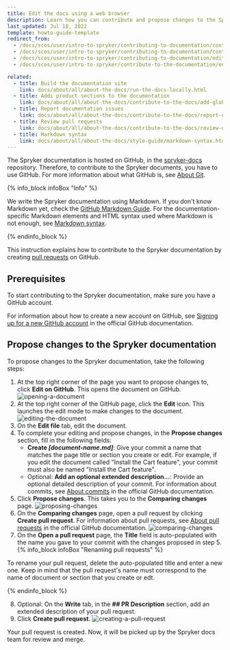 ```yaml
---
title: Edit the docs using a web browser
description: Learn how you can contribute and propose changes to the Spryker documentation through the web browser
last_updated: Jul 18, 2022
template: howto-guide-template
redirect_from:
  - /docs/scos/user/intro-to-spryker/contributing-to-documentation/contributing-to-spryker-documentation.html
  - /docs/scos/user/intro-to-spryker/contributing-to-documentation/contributing-to-documentation.html
  - /docs/scos/user/intro-to-spryker/contributing-to-documentation/editing-documentation-via-pull-requests.html
  - /docs/scos/user/intro-to-spryker/contribute-to-the-documentation/edit-documentation-via-pull-requests.html

related:
  - title: Build the documentation site
    link: docs/about/all/about-the-docs/run-the-docs-locally.html
  - title: Addi product sections to the documentation
    link: docs/about/all/about-the-docs/contribute-to-the-docs/add-global-sections-to-the-docs.html
  - title: Report documentation issues
    link: docs/about/all/about-the-docs/contribute-to-the-docs/report-docs-issues.html
  - title: Review pull requests
    link: docs/about/all/about-the-docs/contribute-to-the-docs/review-docs-pull-requests.html
  - title: Markdown syntax
    link: docs/about/all/about-the-docs/style-guide/markdown-syntax.html
---
```


The Spryker documentation is hosted on GitHub, in the [spryker-docs](https://github.com/spryker/spryker-docs) repository. Therefore, to contribute to the Spryker documents, you have to use GitHub. For more information about what GitHub is, see [About Git](https://docs.github.com/en/get-started/using-git/about-git).

{% info_block infoBox "Info" %}

We write the Spryker documentation using Markdown. If you don't know Markdown yet, check the [GitHub Markdown Guide](https://docs.github.com/en/get-started/writing-on-github/getting-started-with-writing-and-formatting-on-github/basic-writing-and-formatting-syntax). For the documentation-specific Markdown elements and HTML syntax used where Markdown is not enough, see [Markdown syntax](/docs/about/all/about-the-docs/style-guide/markdown-syntax.html).

{% endinfo_block %}

This instruction explains how to contribute to the Spryker documentation by creating [pull requests](https://docs.github.com/en/pull-requests/collaborating-with-pull-requests/proposing-changes-to-your-work-with-pull-requests/about-pull-requests) on GitHub.

## Prerequisites

To start contributing to the Spryker documentation, make sure you have a GitHub account.

For information about how to create a new account on GitHub, see [Signing up for a new GitHub account](https://docs.github.com/en/get-started/signing-up-for-github/signing-up-for-a-new-github-account) in the official GitHub documentation.

## Propose changes to the Spryker documentation

To propose changes to the Spryker documentation, take the following steps:

1. At the top right corner of the page you want to propose changes to, click **Edit on GitHub**.
   This opens the document on GitHub.
![opening-a-document](https://spryker.s3.eu-central-1.amazonaws.com/docs/scos/user/intro-to-spryker/contributing-to-documentation/contributing-to-spryker-documentation/1-opening-a-document.png)
2. At the top right corner of the GitHub page, click the **Edit** icon.
   This launches the edit mode to make changes to the document.
![editing-the-document](https://spryker.s3.eu-central-1.amazonaws.com/docs/scos/user/intro-to-spryker/contributing-to-documentation/contributing-to-spryker-documentation/2-editing-a-document.png)
3. On the **Edit file** tab, edit the document.
4. To complete your editing and propose changes, in the **Propose changes** section, fill in the following fields:
   * **Create *[document-name.md]***: Give your commit a name that matches the page title or section you create or edit. For example, if you edit the document called "Install the Cart feature", your commit must also be named "Install the Cart feature".
   * Optional: **Add an optional extended description...**: Provide an optional detailed description of your commit. For information about commits, see [About commits](https://docs.github.com/en/pull-requests/committing-changes-to-your-project/creating-and-editing-commits/about-commits) in the official GitHub documentation.
5. Click **Propose changes**.
   This takes you to the **Comparing changes** page.
![proposing-changes](https://spryker.s3.eu-central-1.amazonaws.com/docs/scos/user/intro-to-spryker/contributing-to-documentation/contributing-to-spryker-documentation/3-saving-changes.png)
6. On the **Comparing changes** page, open a pull request by clicking **Create pull request**. For information about pull requests, see [About pull requests](https://docs.github.com/en/pull-requests/collaborating-with-pull-requests/proposing-changes-to-your-work-with-pull-requests/about-pull-requests) in the official GitHub documentation.
![comparing-changes](https://spryker.s3.eu-central-1.amazonaws.com/docs/scos/user/intro-to-spryker/contributing-to-documentation/contributing-to-spryker-documentation/4-creating-a-pull-request.png)
7. On the **Open a pull request** page, the **Title** field is auto-populated with the name you gave to your commit with the changes proposed in step 5.
{% info_block infoBox "Renaming pull requests" %}

To rename your pull request, delete the auto-populated title and enter a new one. Keep in mind that the pull request's name must correspond to the name of document or section that you create or edt.

{% endinfo_block %}

8. Optional: On the **Write** tab, in the **## PR Description** section, add an extended description of your pull request.
9. Click **Create pull request**.
![creating-a-pull-request](https://spryker.s3.eu-central-1.amazonaws.com/docs/scos/user/intro-to-spryker/contributing-to-documentation/contributing-to-spryker-documentation/5-naming-the-pr-and-saving-it.png)

Your pull request is created. Now, it will be picked up by the Spryker docs team for review and merge.
